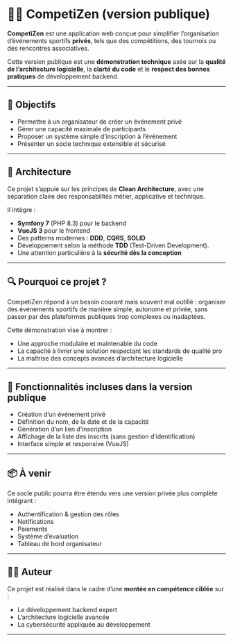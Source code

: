 # 🏋️‍♂️ CompetiZen (version publique)

**CompetiZen** est une application web conçue pour simplifier l’organisation d’événements sportifs **privés**, tels que des compétitions, des tournois ou des rencontres associatives.

Cette version publique est une **démonstration technique** axée sur la **qualité de l’architecture logicielle**, la **clarté du code** et le **respect des bonnes pratiques** de développement backend.

---

## 🎯 Objectifs

- Permettre à un organisateur de créer un événement privé
- Gérer une capacité maximale de participants
- Proposer un système simple d’inscription à l’événement
- Présenter un socle technique extensible et sécurisé

---

## 🧱 Architecture

Ce projet s’appuie sur les principes de **Clean Architecture**, avec une séparation claire des responsabilités métier, applicative et technique.

Il intègre :

- **Symfony 7** (PHP 8.3) pour le backend
- **VueJS 3** pour le frontend
- Des patterns modernes : **DDD**, **CQRS**, **SOLID**
- Développement selon la méthode **TDD** (Test-Driven Development).
- Une attention particulière à la **sécurité dès la conception**

---

## 🔍 Pourquoi ce projet ?

CompetiZen répond à un besoin courant mais souvent mal outillé : organiser des événements sportifs de manière simple, autonome et privée, sans passer par des plateformes publiques trop complexes ou inadaptées.

Cette démonstration vise à montrer :

- Une approche modulaire et maintenable du code
- La capacité à livrer une solution respectant les standards de qualité pro
- La maîtrise des concepts avancés d’architecture logicielle

---

## 🚧 Fonctionnalités incluses dans la version publique

- Création d’un événement privé
- Définition du nom, de la date et de la capacité
- Génération d’un lien d’inscription
- Affichage de la liste des inscrits (sans gestion d’identification)
- Interface simple et responsive (VueJS)

---

## 📦 À venir

Ce socle public pourra être étendu vers une version privée plus complète intégrant :

- Authentification & gestion des rôles
- Notifications
- Paiements
- Système d’évaluation
- Tableau de bord organisateur

---

## 🧑‍💻 Auteur

Ce projet est réalisé dans le cadre d’une **montée en compétence ciblée** sur :

- Le développement backend expert
- L’architecture logicielle avancée
- La cybersécurité appliquée au développement

---

